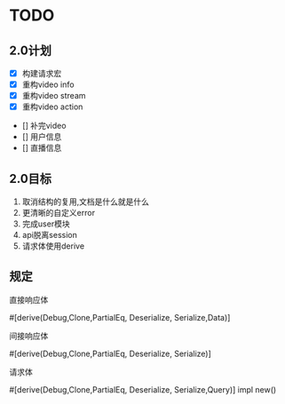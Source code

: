 # TODO

## 2.0计划

- [x] 构建请求宏
- [x] 重构video info
- [x] 重构video stream
- [x] 重构video action
- [] 补完video
- [] 用户信息
- [] 直播信息

## 2.0目标

1. 取消结构的复用,文档是什么就是什么
2. 更清晰的自定义error
3. 完成user模块
4. api脱离session
5. 请求体使用derive


## 规定

直接响应体

 #[derive(Debug,Clone,PartialEq, Deserialize, Serialize,Data)]

间接响应体

 #[derive(Debug,Clone,PartialEq, Deserialize, Serialize)]

请求体

 #[derive(Debug,Clone,PartialEq, Deserialize, Serialize,Query)]
 impl new()